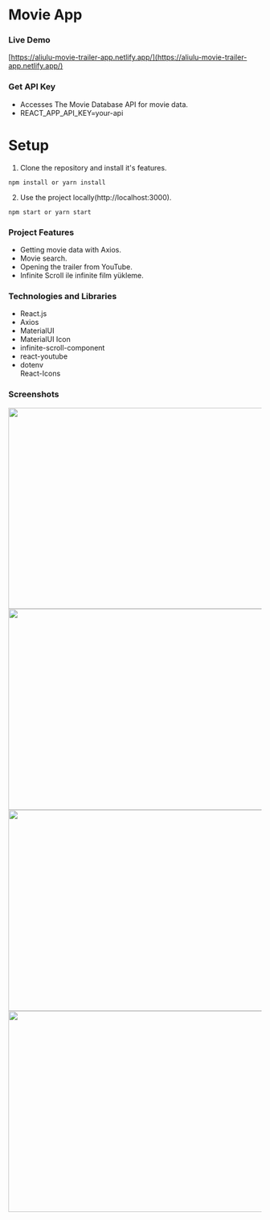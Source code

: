 # Movie App

### Live Demo

[https://aliulu-movie-trailer-app.netlify.app/](https://aliulu-movie-trailer-app.netlify.app/)

### Get API Key

- Accesses The Movie Database API for movie data.
- REACT_APP_API_KEY=your-api

# Setup

1. Clone the repository and install it's features.

```
npm install or yarn install
```

2. Use the project locally(http://localhost:3000).

```
npm start or yarn start
```

### Project Features

- Getting movie data with Axios. <br />
- Movie search. <br />
- Opening the trailer from YouTube. <br />
- Infinite Scroll ile infinite film yükleme. <br />

### Technologies and Libraries
- React.js <br />
- Axios <br />
- MaterialUI <br />
- MaterialUI Icon <br />
- infinite-scroll-component <br />
- react-youtube <br />
- dotenv <br /> React-Icons <br />

### Screenshots
<img src="https://user-images.githubusercontent.com/67802869/199597836-b5170acb-c899-4e55-9792-9cee3df136a8.png" width=800px height=400px />  <img src="https://user-images.githubusercontent.com/67802869/199598233-8cc0a296-9a8c-409d-b06b-ad3d570ea312.png" width=800px height=400px />  <img src="https://user-images.githubusercontent.com/67802869/199598339-2de436dd-e581-4bab-9ea6-17c638c9a334.png" width=800px height=400px /> <img src="https://user-images.githubusercontent.com/67802869/199598508-ea925287-1878-4b4f-b8e8-23d03c762c9c.png" width=800px height=400px /> 

